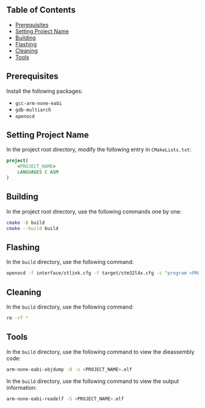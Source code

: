 ## Table of Contents
- [Prerequisites](#prerequisites)
- [Setting Project Name](#setting-project-name)
- [Building](#building)
- [Flashing](#flashing)
- [Cleaning](#cleaning)
- [Tools](#tools)

## Prerequisites
Install the following packages:
- `gcc-arm-none-eabi`
- `gdb-multiarch`
- `openocd`

## Setting Project Name
In the project root directory, modify the following entry in `CMakeLists.txt`:
```cmake
project(
    <PROJECT_NAME>
    LANGUAGES C ASM
)
```

## Building
In the project root directory, use the following commands one by one:
```bash
cmake -B build
cmake --build build
```

## Flashing
In the `build` directory, use the following command:
```bash
openocd -f interface/stlink.cfg -f target/stm32l4x.cfg -c "program <PROJECT_NAME>.elf verify reset exit"
```

## Cleaning
In the `build` directory, use the following command:
```bash
rm -rf *
```

## Tools
In the `build` directory, use the following command to view the dieassembly code:
```bash
arm-none-eabi-objdump -d -s <PROJECT_NAME>.elf
```

In the `build` directory, use the following command to view the output information:
```bash
arm-none-eabi-readelf -S <PROJECT_NAME>.elf
```